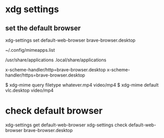  # xdg settings

 ## set the default browser
 xdg-settings set default-web-browser brave-browser.desktop

 ~/.config/mimeapps.list

/usr/share/applications
.local/share/applications

x-scheme-handler/http=brave-browser.desktop
x-scheme-handler/https=brave-browser.desktop


$ xdg-mime query filetype whatever.mp4
video/mp4
$ xdg-mime default vlc.desktop video/mp4

# check default browser
xdg-settings get default-web-browser
xdg-settings check default-web-browser brave-browser.desktop
